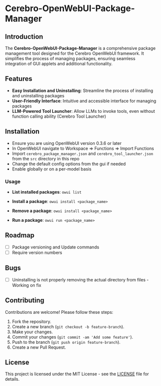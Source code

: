 # Cerebro-OpenWebUI-Package-Manager

## Introduction
The **Cerebro-OpenWebUI-Package-Manager** is a comprehensive package management tool designed for the Cerebro OpenWebUI framework. It simplifies the process of managing packages, ensuring seamless integration of GUI applets and additional functionality.

## Features
- **Easy Installation and Uninstalling**: Streamline the process of installing and uninstalling packages
- **User-Friendly Interface**: Intuitive and accessible interface for managing packages
- **LLM-Powered Tool Launcher**: Allow LLMs to invoke tools, even without function calling ability (Cerebro Tool Launcher)

## Installation
- Ensure you are using OpenWebUI version 0.3.6 or later
- In OpenWebUI navigate to Workspace => Functions => Import Functions
- Import `cerebro_package_manager.json` and `cerebro_tool_launcher.json` from the `src` directory in this repo
- Change the default config options from the gui if needed
- Enable globally or on a per-model basis

### Usage
- **List installed packages**: 
    `owui list`

- **Install a package**: 
    `owui install <package_name>`

- **Remove a package**: 
    `owui install <package_name>`

- **Run a package**: 
    `owui run <package_name>`

## Roadmap
- [ ] Package versioning and Update commands
- [ ] Require version numbers

## Bugs
- [ ] Uninstalling is not properly removing the actual directory from files - Working on fix

## Contributing
Contributions are welcome! Please follow these steps:

1. Fork the repository.
2. Create a new branch (`git checkout -b feature-branch`).
3. Make your changes.
4. Commit your changes (`git commit -am 'Add some feature'`).
5. Push to the branch (`git push origin feature-branch`).
6. Create a new Pull Request.

## License

This project is licensed under the MIT License - see the [LICENSE](LICENSE) file for details.